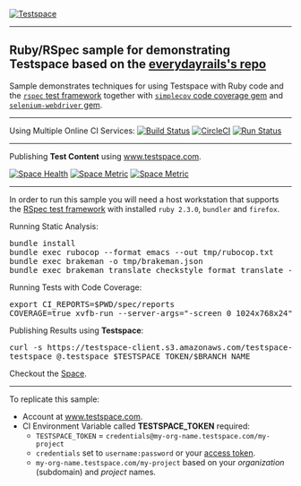 [![Testspace](http://www.testspace.com/public/img/testspace_logo.png)](http://www.testspace.com)
***

## Ruby/RSpec sample for demonstrating Testspace based on the [everydayrails's  repo](https://github.com/everydayrails/rails-4-1-rspec-3-0)

Sample demonstrates techniques for using Testspace with Ruby code and the [`rspec` test framework](http://rspec.info/) together with [`simplecov` code coverage gem](https://github.com/colszowka/simplecov) and [`selenium-webdriver` gem](https://rubygems.org/gems/selenium-webdriver/).

***
Using Multiple Online CI Services:
[![Build Status](https://travis-ci.org/testspace-samples/ruby.rspec.svg?branch=master)](https://travis-ci.org/testspace-samples/ruby.rspec)
[![CircleCI](https://circleci.com/gh/testspace-samples/ruby.rspec.svg?style=svg)](https://circleci.com/gh/testspace-samples/ruby.rspec)
[![Run Status](https://api.shippable.com/projects/5710e82e2a8192902e1c2199/badge?branch=master)](https://app.shippable.com/projects/5710e82e2a8192902e1c2199)


***
Publishing **Test Content** using www.testspace.com.

[![Space Health](https://samples.testspace.com/projects/116/spaces/436/badge)](https://samples.testspace.com/projects/116/spaces/436 "Test Cases")
[![Space Metric](https://samples.testspace.com/projects/116/spaces/436/metrics/257/badge)](https://samples.testspace.com/spaces/436/schema/Code%20Coverage "Code Coverage (lines)")
[![Space Metric](https://samples.testspace.com/projects/116/spaces/436/metrics/258/badge)](https://samples.testspace.com/spaces/436/schema/Static%20Analysis "Static Analysis (issues)")


***

In order to run this sample you will need a host workstation that supports the [RSpec test framework](http://rspec.info/) with installed `ruby 2.3.0`, `bundler` and `firefox`.

Running Static Analysis:

<pre>
bundle install
bundle exec rubocop --format emacs --out tmp/rubocop.txt
bundle exec brakeman -o tmp/brakeman.json
bundle exec brakeman_translate_checkstyle_format translate --file="tmp/brakeman.json" > tmp/brakeman_checkstyle.xml
</pre> 

Running Tests with Code Coverage:

<pre>
export CI_REPORTS=$PWD/spec/reports
COVERAGE=true xvfb-run --server-args="-screen 0 1024x768x24" bundle exec rake ci:setup:rspec spec
</pre>

Publishing Results using **Testspace**: 

<pre>
curl -s https://testspace-client.s3.amazonaws.com/testspace-linux.tgz | sudo tar -zxvf- -C /usr/local/bin
testspace @.testspace $TESTSPACE_TOKEN/$BRANCH_NAME
</pre> 


Checkout the [Space](https://samples.testspace.com/projects/ruby.rspec). 

***
To replicate this sample: 
  - Account at www.testspace.com.
  - CI Environment Variable called **TESTSPACE_TOKEN** required:
    -  `TESTSPACE_TOKEN` = `credentials@my-org-name.testspace.com/my-project`
    - `credentials` set to `username:password` or your [access token](http://help.testspace.com/reference:client-reference#login-credentials).
    - `my-org-name.testspace.com/my-project` based on your *organization* (subdomain) and *project* names.  
